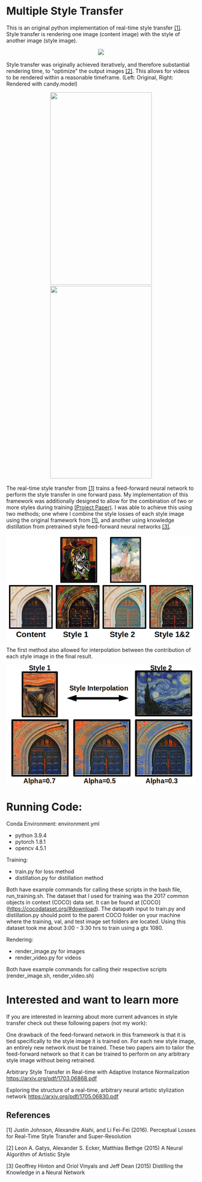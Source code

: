 


# Multiple Style Transfer

This is an original python implementation of real-time style transfer [[1]](#1).  Style transfer is rendering one image (content image) with the style of another image (style image).

<p align="center">
<img src="readme_figures/style_transfer.png" />
</p>

Style transfer was originally achieved iteratively, and therefore substantial rendering time, to "optimize" the output images [[2]](#2).  This allows for videos to be rendered within a reasonable timeframe. (Left: Original, Right: Rendered with candy.model)

<p align="center">
<img src="readme_figures/champagne_resized.gif" width="270" height="512" />

<img src="readme_figures/champagne_candy.gif" width="270" height="512" />
</p>

The real-time style transfer from [[1]](#1) trains a feed-forward neural network to perform the style transfer in one forward pass.  My implementation of this framework was additionally designed to allow for the combination of two or more styles during training [(Project Paper)](https://arxiv.org/abs/1911.06464).  I was able to achieve this using two methods; one where I combine the style losses of each style image using the original framework from [[1]](#1), and another using knowledge distillation from pretrained style feed-forward neural networks [[3]](#3).  

<p align="center">
<img src="readme_figures/monasso.png" />
</p>

The first method also allowed for interpolation between the contribution of each style image in the final result.

<p align="center">
<img src="readme_figures/styleInterp.png" />
</p>


# Running Code:

Conda Environment: environment.yml
* python 3.9.4
* pytorch 1.8.1
* opencv 4.5.1

Training:
* train.py for loss method
* distillation.py for distillation method

Both have example commands for calling these scripts in the bash file, run_training.sh. The dataset that I used for training was the 2017 common objects in context (COCO) data set. It can be found at [COCO] (https://cocodataset.org/#download).  The datapath input to train.py and distillation.py should point to the parent COCO folder on your machine where the training, val, and test image set folders are located.  Using this dataset took me about 3:00 - 3:30 hrs to train using a gtx 1080.

Rendering:
* render_image.py for images
* render_video.py for videos

Both have example commands for calling their respective scripts (render_image.sh, render_video.sh)

# Interested and want to learn more

If you are interested in learning about more current advances in style transfer check out these following papers (not my work):

One drawback of the feed-forward network in this framework is that it is tied specifically to the style image it is trained on.  For each new style image, an entirely new network must be trained.  These two papers aim to tailor the feed-forward network so that it can be trained to perform on any arbitrary style image without being retrained.


Arbitrary Style Transfer in Real-time with Adaptive Instance Normalization
https://arxiv.org/pdf/1703.06868.pdf

Exploring the structure of a real-time, arbitrary neural
artistic stylization network
https://arxiv.org/pdf/1705.06830.pdf

## References

<a id="1">[1]</a> 
Justin Johnson, Alexandre Alahi, and Li Fei-Fei (2016). 
Perceptual Losses for Real-Time Style Transfer
and Super-Resolution

<a id="2">[2]</a> 
Leon A. Gatys, Alexander S. Ecker, Matthias Bethge (2015)
A Neural Algorithm of Artistic Style

<a id="3">[3]</a> 
Geoffrey Hinton and Oriol Vinyals and Jeff Dean (2015)
Distilling the Knowledge in a Neural Network

